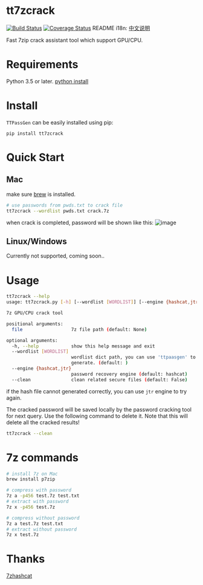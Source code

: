 # tt7zcrack
[![Build Status](https://travis-ci.org/tp7309/tt7zcrack.svg?branch=master)](https://travis-ci.org/tp7309/tt7zcrack)
[![Coverage Status](https://coveralls.io/repos/github/tp7309/tt7zcrack/badge.svg?branch=master)](https://coveralls.io/github/tp7309/tt7zcrack?branch=master)
README i18n: [中文说明](https://github.com/tp7309/tt7zcrack/blob/master/README_zh_CN.md)

Fast 7zip crack assistant tool which support GPU/CPU.

# Requirements

Python 3.5 or later.
[python install](https://www.runoob.com/python3/python3-install.html)

# Install

`TTPassGen` can be easily installed using pip:

```
pip install tt7zcrack
```

# Quick Start

## Mac

make sure [brew](https://brew.sh/index_zh-cn) is installed.

```bash
# use passwords from pwds.txt to crack file
tt7zcrack --wordlist pwds.txt crack.7z
```

when crack is completed, password will be shown like this:
![image](https://github.com/tp7309/TinkerQuickIntegration/blob/master/images/testDir.png)

## Linux/Windows

Currently not supported, coming soon..

# Usage

```bash
tt7zcrack --help
usage: tt7zcrack.py [-h] [--wordlist [WORDLIST]] [--engine {hashcat,jtr}] [--clean] [file]

7z GPU/CPU crack tool

positional arguments:
  file                  7z file path (default: None)

optional arguments:
  -h, --help            show this help message and exit
  --wordlist [WORDLIST]
                        wordlist dict path, you can use 'ttpaasgen' to
                        generate. (default: )
  --engine {hashcat,jtr}
                        password recovery engine (default: hashcat)
  --clean               clean related secure files (default: False)
```

if the hash file cannot generated correctly, you can use `jtr` engine to try again.

The cracked password will be saved locally by the password cracking tool for next query. Use the following command to delete it. Note that this will delete all the cracked results!

```bash
tt7zcrack --clean
```

# 7z commands

```bash
# install 7z on Mac
brew install p7zip

# compress with password
7z a -p456 test.7z test.txt
# extract with password
7z x -p456 test.7z

# compress without password
7z a test.7z test.txt
# extract without password
7z x test.7z
```

# Thanks

[7zhashcat](https://github.com/philsmd/7z2hashcat)
